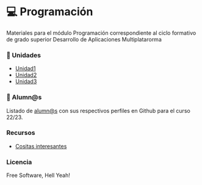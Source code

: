 #  :computer: Programación
Materiales para el módulo Programación correspondiente al ciclo formativo de grado superior Desarrollo de Aplicaciones Multiplatarorma

### :blue_book: Unidades

* [Unidad1](Unidad1)
* [Unidad2](Unidad2)
* [Unidad3](Unidad3)

### :space_invader: Alumn@s

Listado de [alumn@s](queridos-alumnos.md) con sus respectivos perfiles en Github para el curso 22/23.

### Recursos

* [Cositas interesantes](cositas.md)

### Licencia

Free Software, Hell Yeah!
